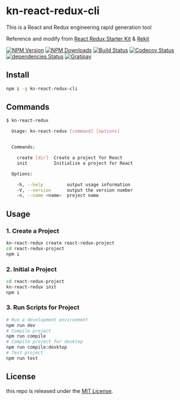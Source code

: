 # kn-react-redux-cli

This is a React and Redux engineering rapid generation tool

Reference and modify from [React Redux Starter Kit][starterkit-url] & [Rekit][rekit-url]

[![NPM Version][npm-image]][npm-url]
[![NPM Downloads][downloads-image]][downloads-url]
[![Build Status][travis-image]][travis-url]
[![Codecov Status][codecov-image]][codecov-url]
[![dependencies Status][dependencies-image]][dependencies-url]
[![Gratipay][licensed-image]][licensed-url]

## Install

```bash
npm i -g kn-react-redux-cli
```

## Commands

```bash
$ kn-react-redux

  Usage: kn-react-redux [command] [options]


  Commands:

    create [dir]  Create a project for React
    init          Initialize a project for React

  Options:

    -h, --help         output usage information
    -V, --version      output the version number
    -n, --name <name>  project name
```

## Usage

### 1. Create a Project

```bash
kn-react-redux create react-redux-project
cd react-redux-project
npm i
```

### 2. Initial a Project

```bash
cd react-redux-project
kn-react-redux init
npm i
```

### 3. Run Scripts for Project

```bash
# Run a development environment
npm run dev
# Compile project
npm run compile
# Compile project for desktop
npm run compile:desktop
# Test project
npm run test
```

## License

this repo is released under the [MIT
License](http://www.opensource.org/licenses/MIT).


[starterkit-url]: https://github.com/davezuko/react-redux-starter-kit
[rekit-url]: https://github.com/supnate/rekit
[npm-image]: https://img.shields.io/npm/v/kn-react-redux-cli.svg
[npm-url]: https://www.npmjs.org/package/
[downloads-image]: https://img.shields.io/npm/dm/kn-react-redux-cli.svg
[downloads-url]: https://npmjs.org/package/kn-react-redux-cli
[travis-image]: https://travis-ci.org/thondery/kn-react-redux-cli.svg?branch=master
[travis-url]: https://travis-ci.org/thondery/kn-react-redux-cli
[codecov-image]: https://img.shields.io/codecov/c/github/thondery/kn-react-redux-cli/master.svg
[codecov-url]:   https://codecov.io/github/thondery/kn-react-redux-cli?branch=master
[dependencies-image]: https://david-dm.org/thondery/kn-react-redux/status.svg
[dependencies-url]: https://david-dm.org/thondery/kn-react-redux-cli
[licensed-image]: https://img.shields.io/badge/license-MIT-blue.svg
[licensed-url]: ./LICENSE